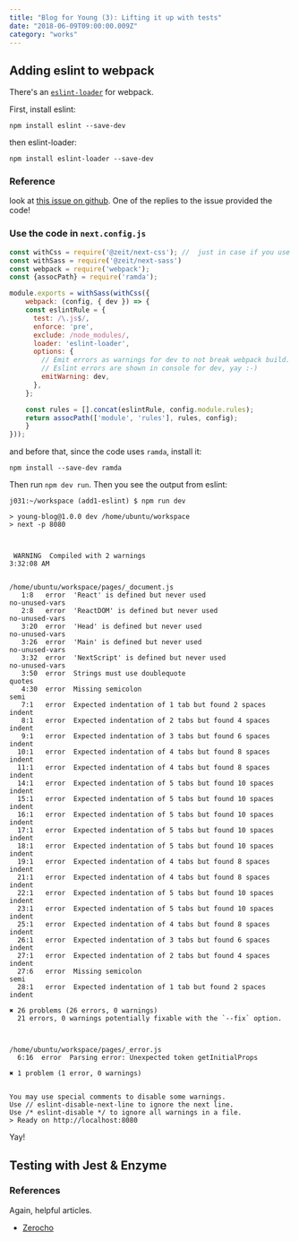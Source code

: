 ```yaml
---
title: "Blog for Young (3): Lifting it up with tests"
date: "2018-06-09T09:00:00.009Z"
category: "works"
---
```

## Adding eslint to webpack
There's an [`eslint-loader`](https://github.com/webpack-contrib/eslint-loader) for webpack.

First, install eslint:
```
npm install eslint --save-dev
```
then eslint-loader:
```
npm install eslint-loader --save-dev
```

### Reference
look at [this issue on github](https://github.com/zeit/next.js/issues/2184). 
One of the replies to the issue provided the code!

### Use the code in `next.config.js`
```javascript
const withCss = require('@zeit/next-css'); //  just in case if you use css
const withSass = require('@zeit/next-sass')
const webpack = require('webpack');
const {assocPath} = require('ramda');

module.exports = withSass(withCss({ 
    webpack: (config, { dev }) => {
    const eslintRule = {
      test: /\.js$/,
      enforce: 'pre',
      exclude: /node_modules/,
      loader: 'eslint-loader',
      options: {
        // Emit errors as warnings for dev to not break webpack build.
        // Eslint errors are shown in console for dev, yay :-)
        emitWarning: dev,
      },
    };

    const rules = [].concat(eslintRule, config.module.rules);
    return assocPath(['module', 'rules'], rules, config);
    }
}));
```

and before that, since the code uses `ramda`, install it:
```
npm install --save-dev ramda
```

Then run `npm dev run`. Then you see the output from eslint:
```
j031:~/workspace (add1-eslint) $ npm run dev

> young-blog@1.0.0 dev /home/ubuntu/workspace
> next -p 8080



 WARNING  Compiled with 2 warnings                                                                                                                                                                                              3:32:08 AM


/home/ubuntu/workspace/pages/_document.js
   1:8   error  'React' is defined but never used                   no-unused-vars
   2:8   error  'ReactDOM' is defined but never used                no-unused-vars
   3:20  error  'Head' is defined but never used                    no-unused-vars
   3:26  error  'Main' is defined but never used                    no-unused-vars
   3:32  error  'NextScript' is defined but never used              no-unused-vars
   3:50  error  Strings must use doublequote                        quotes
   4:30  error  Missing semicolon                                   semi
   7:1   error  Expected indentation of 1 tab but found 2 spaces    indent
   8:1   error  Expected indentation of 2 tabs but found 4 spaces   indent
   9:1   error  Expected indentation of 3 tabs but found 6 spaces   indent
  10:1   error  Expected indentation of 4 tabs but found 8 spaces   indent
  11:1   error  Expected indentation of 4 tabs but found 8 spaces   indent
  14:1   error  Expected indentation of 5 tabs but found 10 spaces  indent
  15:1   error  Expected indentation of 5 tabs but found 10 spaces  indent
  16:1   error  Expected indentation of 5 tabs but found 10 spaces  indent
  17:1   error  Expected indentation of 5 tabs but found 10 spaces  indent
  18:1   error  Expected indentation of 5 tabs but found 10 spaces  indent
  19:1   error  Expected indentation of 4 tabs but found 8 spaces   indent
  21:1   error  Expected indentation of 4 tabs but found 8 spaces   indent
  22:1   error  Expected indentation of 5 tabs but found 10 spaces  indent
  23:1   error  Expected indentation of 5 tabs but found 10 spaces  indent
  25:1   error  Expected indentation of 4 tabs but found 8 spaces   indent
  26:1   error  Expected indentation of 3 tabs but found 6 spaces   indent
  27:1   error  Expected indentation of 2 tabs but found 4 spaces   indent
  27:6   error  Missing semicolon                                   semi
  28:1   error  Expected indentation of 1 tab but found 2 spaces    indent

✖ 26 problems (26 errors, 0 warnings)
  21 errors, 0 warnings potentially fixable with the `--fix` option.



/home/ubuntu/workspace/pages/_error.js
  6:16  error  Parsing error: Unexpected token getInitialProps

✖ 1 problem (1 error, 0 warnings)


You may use special comments to disable some warnings.
Use // eslint-disable-next-line to ignore the next line.
Use /* eslint-disable */ to ignore all warnings in a file.
> Ready on http://localhost:8080
```
Yay!

## Testing with Jest & Enzyme
### References
Again, helpful articles.
* [Zerocho](https://www.zerocho.com/category/React/post/583231469a87ec001834a0ec)
